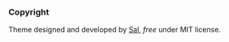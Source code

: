 ### Copyright

Theme designed and developed by [Sal](https://www.wowthemes.net), *free* under MIT license. 

